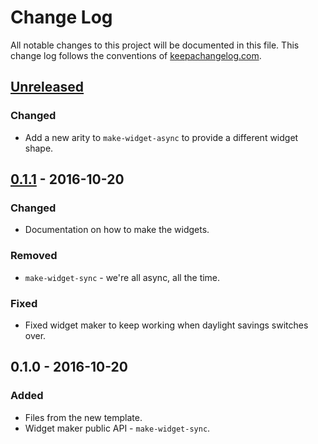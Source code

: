 # Change Log
All notable changes to this project will be documented in this file. This change log follows the conventions of [keepachangelog.com](http://keepachangelog.com/).

## [Unreleased]
### Changed
- Add a new arity to `make-widget-async` to provide a different widget shape.

## [0.1.1] - 2016-10-20
### Changed
- Documentation on how to make the widgets.

### Removed
- `make-widget-sync` - we're all async, all the time.

### Fixed
- Fixed widget maker to keep working when daylight savings switches over.

## 0.1.0 - 2016-10-20
### Added
- Files from the new template.
- Widget maker public API - `make-widget-sync`.

[Unreleased]: https://github.com/your-name/rays-original/compare/0.1.1...HEAD
[0.1.1]: https://github.com/your-name/rays-original/compare/0.1.0...0.1.1

